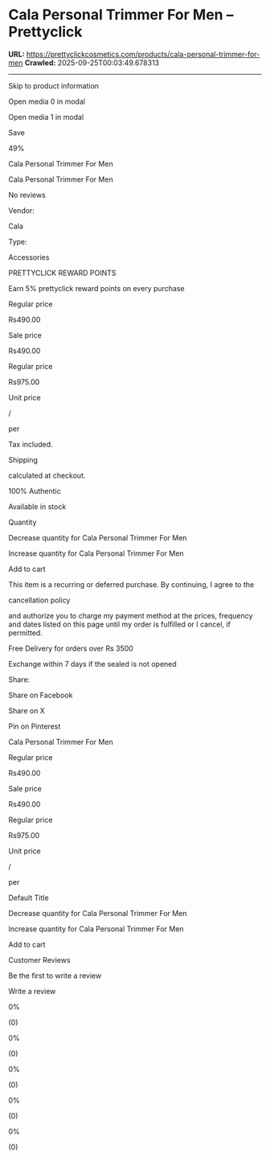 # Cala Personal Trimmer For Men – Prettyclick

**URL:** https://prettyclickcosmetics.com/products/cala-personal-trimmer-for-men
**Crawled:** 2025-09-25T00:03:49.678313

---

Skip to product information

Open media 0 in modal

Open media 1 in modal

Save

49%

Cala Personal Trimmer For Men

Cala Personal Trimmer For Men

No reviews

Vendor:

Cala

Type:

Accessories

PRETTYCLICK REWARD POINTS

Earn 5% prettyclick reward points on every purchase

Regular price

Rs490.00

Sale price

Rs490.00

Regular price

Rs975.00

Unit price

/

per

Tax included.

Shipping

calculated at checkout.

100% Authentic

Available in stock

Quantity

Decrease quantity for Cala Personal Trimmer For Men

Increase quantity for Cala Personal Trimmer For Men

Add to cart

This item is a recurring or deferred purchase. By continuing, I agree to the

cancellation policy

and authorize you to charge my payment method at the prices, frequency and dates listed on this page until my order is fulfilled or I cancel, if permitted.

Free Delivery for orders over Rs 3500

Exchange within 7 days if the sealed is not opened

Share:

Share on Facebook

Share on X

Pin on Pinterest

Cala Personal Trimmer For Men

Regular price

Rs490.00

Sale price

Rs490.00

Regular price

Rs975.00

Unit price

/

per

Default Title

Decrease quantity for Cala Personal Trimmer For Men

Increase quantity for Cala Personal Trimmer For Men

Add to cart

Customer Reviews

Be the first to write a review

Write a review

0%

(0)

0%

(0)

0%

(0)

0%

(0)

0%

(0)